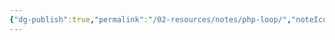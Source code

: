 ```yaml
---
{"dg-publish":true,"permalink":"/02-resources/notes/php-loop/","noteIcon":"","updated":"2024-09-05T16:25:10.793+02:00"}
---
```


